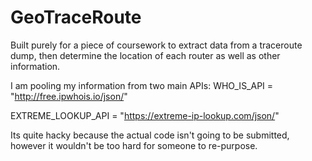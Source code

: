 # GeoTraceRoute

Built purely for a piece of coursework to extract data from a traceroute dump, then determine the location of each router as well as other information.

I am pooling my information from two main APIs:
WHO_IS_API = "http://free.ipwhois.io/json/"

EXTREME_LOOKUP_API = "https://extreme-ip-lookup.com/json/"

Its quite hacky because the actual code isn't going to be submitted, however it wouldn't be too hard for someone to re-purpose.
